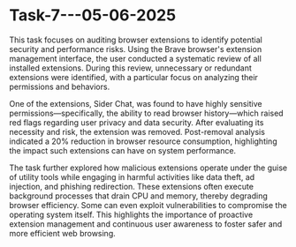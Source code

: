 # Task-7---05-06-2025

This task focuses on auditing browser extensions to identify potential security and performance risks. Using the Brave browser's extension management interface, the user conducted a systematic review of all installed extensions. During this review, unnecessary or redundant extensions were identified, with a particular focus on analyzing their permissions and behaviors.

One of the extensions, Sider Chat, was found to have highly sensitive permissions—specifically, the ability to read browser history—which raised red flags regarding user privacy and data security. After evaluating its necessity and risk, the extension was removed. Post-removal analysis indicated a 20% reduction in browser resource consumption, highlighting the impact such extensions can have on system performance.

The task further explored how malicious extensions operate under the guise of utility tools while engaging in harmful activities like data theft, ad injection, and phishing redirection. These extensions often execute background processes that drain CPU and memory, thereby degrading browser efficiency. Some can even exploit vulnerabilities to compromise the operating system itself. This highlights the importance of proactive extension management and continuous user awareness to foster safer and more efficient web browsing.
